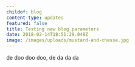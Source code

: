 ```yaml
---
childof: blog
content-type: updates
featured: false
title: Testing new blog parameters
date: 2018-02-14T18:51:29.048Z
image: /images/uploads/mustard-and-chesse.jpg
---
```

de doo doo doo, de da da da
